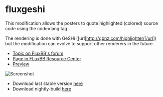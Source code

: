 fluxgeshi
=========

This modification allows the posters to quote highlighted (colored) source code
using the code=lang tag.

The rendering is done with GeSHi ([url]http://qbnz.com/highlighter/[/url]) but
the modification can evolve to support other renderers in the future.

  * [Topic on FluxBB's forum](http://fluxbb.org/forums/viewtopic.php?id=7297)
  * [Page in FLuxBB Resource Center](http://fluxbb.org/resources/mods/flux-geshi/)
  * [Preview](http://debian-facile.org/viewtopic.php?pid=67138#p67138)

![Screenshot](https://raw.github.com/captnfab/fluxgeshi/master/screenshot-01.png)

  * Download last stable version [here](http://fluxbb.org/resources/mods/flux-geshi/releases/1.0.5/)
  * Download nightly-build [here](https://github.com/captnfab/fluxgeshi/archive/master.zip)

